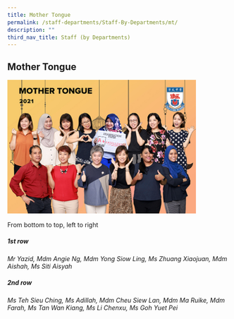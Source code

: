 ```yaml
---
title: Mother Tongue
permalink: /staff-departments/Staff-By-Departments/mt/
description: ""
third_nav_title: Staff (by Departments)
---
```




## Mother Tongue

<img src="/images/MT.jpg" style="width:85%">

From bottom to top, left to right  

##### 1st row

_Mr Yazid, Mdm Angie Ng, Mdm Yong Siow Ling, Ms Zhuang Xiaojuan, Mdm Aishah, Ms Siti Aisyah_  

##### 2nd row

_Ms Teh Sieu Ching, Ms Adillah, Mdm Cheu Siew Lan, Mdm Ma Ruike, Mdm Farah, Ms Tan Wan Kiang, Ms Li Chenxu, Ms Goh Yuet Pei_